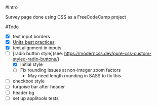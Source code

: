 #Intro

Survey page done using CSS as a FreeCodeCamp project

#Todo
- [X] text input borders
- [X] [Units best practices](https://gist.github.com/basham/2175a16ab7c60ce8e001)
- [X] text alignment in inputs
- [ ] [radio button style](see: https://moderncss.dev/pure-css-custom-styled-radio-buttons/)
	- [X] Initial style
	- [ ] Fix rounding issues at non-integer zoom factors
		- May need length rounding in SASS to fix this
- [ ] checkbox style
- [ ] turqoise bar after header
- [ ] header bg
- [ ] set up applitools tests
